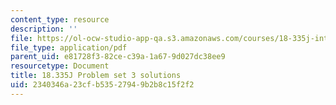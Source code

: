 ```yaml
---
content_type: resource
description: ''
file: https://ol-ocw-studio-app-qa.s3.amazonaws.com/courses/18-335j-introduction-to-numerical-methods-spring-2019/2340346a23cfb53527949b2b8c15f2f2_MIT18_335JS19_pset3sol.pdf
file_type: application/pdf
parent_uid: e81728f3-82ce-c39a-1a67-9d027dc38ee9
resourcetype: Document
title: 18.335J Problem set 3 solutions
uid: 2340346a-23cf-b535-2794-9b2b8c15f2f2
---
```

